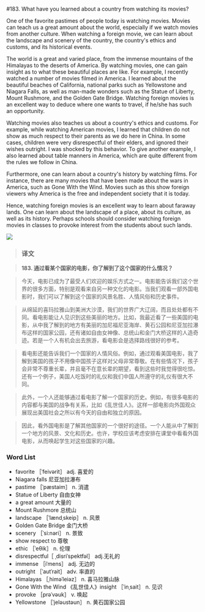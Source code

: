 #183. What have you learned about a country from watching its movies?

One of the favorite pastimes of people today is watching movies. Movies can teach us a great amount about the world, especially if we watch movies from another culture. When watching a foreign movie, we can learn about the landscape and scenery of the country, the country's ethics and customs, and its historical events.

The world is a great and varied place, from the immense mountains of the Himalayas to the deserts of America. By watching movies, one can gain insight as to what these beautiful places are like. For example, I recently watched a number of movies filmed in America. I learned about the beautiful beaches of California, national parks such as Yellowstone and Niagara Falls, as well as man-made wonders such as the Statue of Liberty, Mount Rushmore, and the Golden Gate Bridge. Watching foreign movies is an excellent way to deduce where one wants to travel, if he/she has such an opportunity.

Watching movies also teaches us about a country's ethics and customs. For example, while watching American movies, I learned that children do not show as much respect to their parents as we do here in China. In some cases, children were very disrespectful of their elders, and ignored their wishes outright. I was shocked by this behavior. To give another example, I also learned about table manners in America, which are quite different from the rules we follow in China.

Furthermore, one can learn about a country's history by watching films. For instance, there are many movies that have been made about the wars in America, such as Gone With the Wind. Movies such as this show foreign viewers why America is the free and independent society that it is today.

Hence, watching foreign movies is an excellent way to learn about faraway lands. One can learn about the landscape of a place, about its culture, as well as its history. Perhaps schools should consider watching foreign movies in classes to provoke interest from the students about such lands.

![](images/TOEFL-iBT-High-Score-Essays-183.jpg)

> ### 译文

> **183. 通过看某个国家的电影，你了解到了这个国家的什么情况？**

> 今天，电影已成为了最受人们欢迎的娱乐方式之一。电影能告诉我们这个世界的很多方面，特别是观看来自另一种文化的电影。当我们观看一部外国电影时，我们可以了解到这个国家的风景名胜、人情风俗和历史事件。

> 从绵延的喜玛拉雅山到美洲大沙漠，我们的世界广大辽阔，而且处处都有不同。看电影能让人见识到这些美丽的地方。比如，我最近看了一些美国的电影，从中我了解到的地方有美丽的加尼福尼亚海岸、黄石公园和尼亚加拉瀑布这样的国家公园，还有诸如自由女神像、总统山和金门大桥这样的人造奇迹。若是一个人有机会出去旅游，看电影会是选择路线很好的参考。

> 看电影还能告诉我们一个国家的人情风俗。例如，通过观看美国电影，我了解到美国的孩子不用像中国孩子这样对父母非常尊敬。在有些情况下，孩子会非常不尊重长辈，并且毫不在意长辈的期望，看到这些时我觉得很吃惊。还有一个例子，美国人吃饭时的礼仪和我们中国人所遵守的礼仪有很大不同。

> 此外，一个人还能够通过看电影了解一个国家的历史。例如，有很多电影的内容都与美国的战争有关系，比如《乱世佳人》。这样一部电影向外国观众展现出美国社会之所以有今天的自由和独立的原因。

> 因此，看外国电影是了解其他国家的一个很好的途径。一个人能从中了解到一个地方的风景、文化和历史。也许，学校应该考虑安排在课堂中看看外国电影，从而唤起学生对这些国家的兴趣。 

### Word List

 * favorite ［ˈfeivərit］ adj. 喜爱的
 * Niagara falls 尼亚加拉瀑布
 * pastime ［ˈpæstaim］ n. 消遣
 * Statue of Liberty 自由女神
 * a great amount 大量的
 * Mount Rushmore 总统山
 * landscape ［ˈlændˌskeip］ n. 风景
 * Golden Gate Bridge 金门大桥
 * scenery ［ˈsi:nəri］ n. 景致
 * show respect to 尊敬
 * ethic ［ˈeθik］ n. 伦理
 * disrespectful［ ˌdisriˈspektfəl］ adj.无礼的
 * immense ［iˈmens］ adj. 无边的
 * outright ［ˈautˈrait］ adv. 率直的
 * Himalayas ［ˌhiməˈleiəz］ n. 喜马拉雅山脉
 * Gone With the Wind 《乱世佳人》insight ［ˈinˌsait］ n. 见识
 * provoke ［prəˈvəuk］ v. 唤起
 * Yellowstone ［ˈjeləustəun］ n. 黄石国家公园</li>
